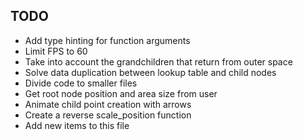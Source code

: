 ## TODO

- Add type hinting for function arguments
- Limit FPS to 60
- Take into account the grandchildren that return from outer space
- Solve data duplication between lookup table and child nodes
- Divide code to smaller files
- Get root node position and area size from user
- Animate child point creation with arrows
- Create a reverse scale_position function
- Add new items to this file
